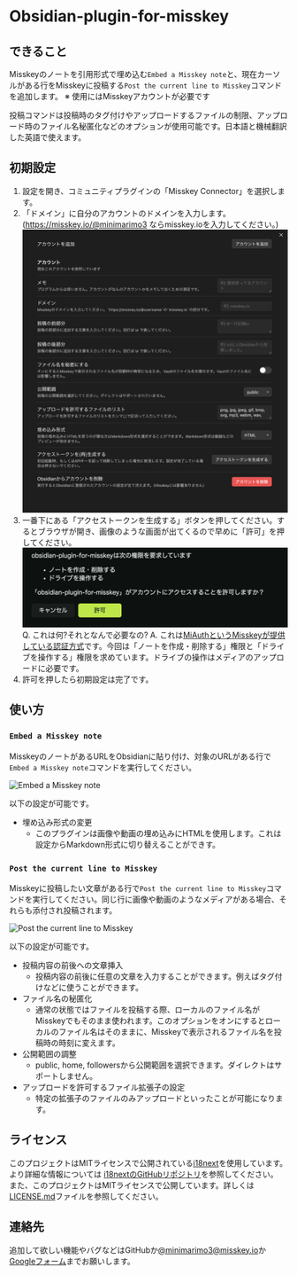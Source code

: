 # Obsidian-plugin-for-misskey

## できること

Misskeyのノートを引用形式で埋め込む`Embed a Misskey note`と、現在カーソルがある行をMisskeyに投稿する`Post the current line to Misskey`コマンドを追加します。
    ※ 使用にはMisskeyアカウントが必要です

投稿コマンドは投稿時のタグ付けやアップロードするファイルの制限、アップロード時のファイル名秘匿化などのオプションが使用可能です。日本語と機械翻訳した英語で使えます。

## 初期設定

1. 設定を開き、コミュニティプラグインの「Misskey Connector」を選択します。
2. 「ドメイン」に自分のアカウントのドメインを入力します。(<https://misskey.io/@minimarimo3> ならmisskey.ioを入力してください。)
![初期設定画面](./設定画面.png)
3. 一番下にある「アクセストークンを生成する」ボタンを押してください。するとブラウザが開き、画像のような画面が出てくるので早めに「許可」を押してください。
![MiAuthによる認証](./MiAuth.png)
Q. これは何?それとなんで必要なの? A. これは[MiAuthというMisskeyが提供している認証方式](https://misskey-hub.net/ja/docs/for-developers/api/token/miauth/)です。今回は「ノートを作成・削除する」権限と「ドライブを操作する」権限を求めています。ドライブの操作はメディアのアップロードに必要です。
4. 許可を押したら初期設定は完了です。

## 使い方

### `Embed a Misskey note`

MisskeyのノートがあるURLをObsidianに貼り付け、対象のURLがある行で`Embed a Misskey note`コマンドを実行してください。

![Embed a Misskey note](./Embed%20a%20Misskey%20note.gif)

以下の設定が可能です。

- 埋め込み形式の変更
  - このプラグインは画像や動画の埋め込みにHTMLを使用します。これは設定からMarkdown形式に切り替えることができす。

### `Post the current line to Misskey`

Misskeyに投稿したい文章がある行で`Post the current line to Misskey`コマンドを実行してください。同じ行に画像や動画のようなメディアがある場合、それらも添付され投稿されます。

![Post the current line to Misskey](./Post%20the%20current%20line%20to%20Misskey.gif)

以下の設定が可能です。

- 投稿内容の前後への文章挿入
  - 投稿内容の前後に任意の文章を入力することができます。例えばタグ付けなどに使うことができます。
- ファイル名の秘匿化
  - 通常の状態ではファイルを投稿する際、ローカルのファイル名がMisskeyでもそのまま使われます。このオプションをオンにするとローカルのファイル名はそのままに、Misskeyで表示されるファイル名を投稿時の時刻に変えます。
- 公開範囲の調整
  - public, home, followersから公開範囲を選択できます。ダイレクトはサポートしません。
- アップロードを許可するファイル拡張子の設定
  - 特定の拡張子のファイルのみアップロードといったことが可能になります。

## ライセンス

このプロジェクトはMITライセンスで公開されている[i18next](https://www.i18next.com)を使用しています。より詳細な情報については [i18nextのGitHubリポジトリ](https://github.com/i18next/i18next)を参照してください。
また、このプロジェクトはMITライセンスで公開しています。詳しくは[LICENSE.md](../../LICENSE)ファイルを参照してください。

## 連絡先

追加して欲しい機能やバグなどはGitHubか[@minimarimo3@misskey.io](https://misskey.io/@minimarimo3)か[Googleフォーム](https://forms.gle/K4EecLTgpERZRrbq5)までお願いします。
